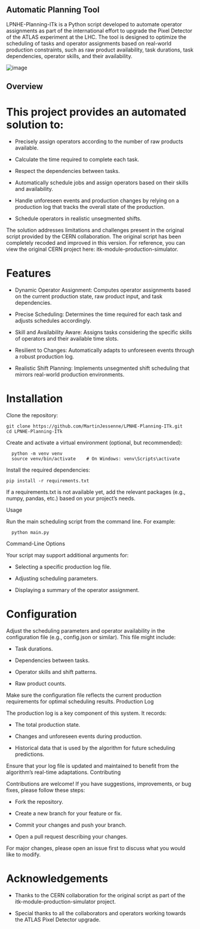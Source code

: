 ## Automatic Planning Tool

LPNHE-Planning-ITk is a Python script developed to automate operator assignments as part of the international effort to upgrade the Pixel Detector of the ATLAS experiment at the LHC. The tool is designed to optimize the scheduling of tasks and operator assignments based on real-world production constraints, such as raw product availability, task durations, task dependencies, operator skills, and their availability.

![image](https://github.com/user-attachments/assets/c4e37f23-b3b6-4574-b351-339e9ecfc0b3)


## Overview

# This project provides an automated solution to:

 - Precisely assign operators according to the number of raw products available.

 - Calculate the time required to complete each task.

 - Respect the dependencies between tasks.

 - Automatically schedule jobs and assign operators based on their skills and availability.

 - Handle unforeseen events and production changes by relying on a production log that tracks the overall state of the production.

 - Schedule operators in realistic unsegmented shifts.

The solution addresses limitations and challenges present in the original script provided by the CERN collaboration. The original script has been completely recoded and improved in this version. For reference, you can view the original CERN project here: itk-module-production-simulator.

# Features

 - Dynamic Operator Assignment: Computes operator assignments based on the current production state, raw product input, and task dependencies.

 - Precise Scheduling: Determines the time required for each task and adjusts schedules accordingly.

 - Skill and Availability Aware: Assigns tasks considering the specific skills of operators and their available time slots.

 - Resilient to Changes: Automatically adapts to unforeseen events through a robust production log.

 - Realistic Shift Planning: Implements unsegmented shift scheduling that mirrors real-world production environments.

# Installation

Clone the repository:
    
    git clone https://github.com/MartinJessenne/LPNHE-Planning-ITk.git
    cd LPNHE-Planning-ITk


Create and activate a virtual environment (optional, but recommended):

      python -m venv venv
      source venv/bin/activate    # On Windows: venv\Scripts\activate

Install the required dependencies:

    pip install -r requirements.txt

   If a requirements.txt is not available yet, add the relevant packages (e.g., numpy, pandas, etc.) based on your project’s needs.

Usage

Run the main scheduling script from the command line. For example:

      python main.py

Command-Line Options

Your script may support additional arguments for:

   - Selecting a specific production log file.

   - Adjusting scheduling parameters.

   - Displaying a summary of the operator assignment.

# Configuration

Adjust the scheduling parameters and operator availability in the configuration file (e.g., config.json or similar). This file might include:

   - Task durations.

   - Dependencies between tasks.

   - Operator skills and shift patterns.

   - Raw product counts.

Make sure the configuration file reflects the current production requirements for optimal scheduling results.
Production Log

The production log is a key component of this system. It records:

   - The total production state.

   - Changes and unforeseen events during production.

   - Historical data that is used by the algorithm for future scheduling predictions.

Ensure that your log file is updated and maintained to benefit from the algorithm’s real-time adaptations.
Contributing

Contributions are welcome! If you have suggestions, improvements, or bug fixes, please follow these steps:

   - Fork the repository.

   - Create a new branch for your feature or fix.

   - Commit your changes and push your branch.

   - Open a pull request describing your changes.

For major changes, please open an issue first to discuss what you would like to modify.

# Acknowledgements

   - Thanks to the CERN collaboration for the original script as part of the itk-module-production-simulator project.

   - Special thanks to all the collaborators and operators working towards the ATLAS Pixel Detector upgrade.
